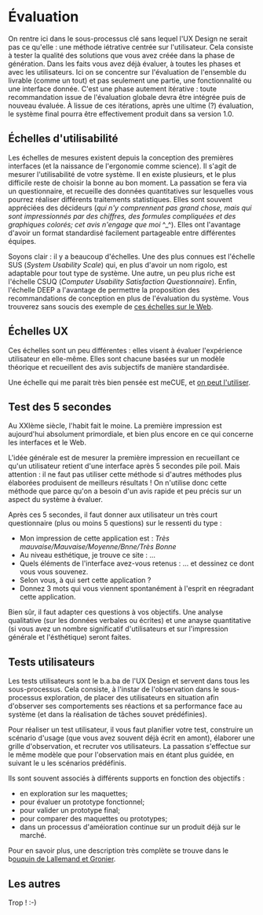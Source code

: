 # Évaluation
On rentre ici dans le sous-processus clé sans lequel l'UX Design ne serait pas ce qu'elle : une méthode iétrative centrée sur l'utilisateur. Cela consiste à tester la qualité des solutions que vous avez créée dans la phase de génération. Dans les faits vous avez déjà évaluer, à toutes les phases et avec les utilisateurs. Ici on se concentre sur l'évaluation de l'ensemble du livrable (comme un tout) et pas seulement une partie, une fonctionnalité ou une interface donnée. C'est une phase autement itérative : toute recommandation issue de l'évaluation globale devra être intégrée puis de nouveau évaluée. À lissue de ces itérations, après une ultime (?) évaluation, le système final pourra être effectivement produit dans sa version 1.0.

## Échelles d'utilisabilité
Les échelles de mesures existent depuis la conception des premières interfaces (et la naissance de l'ergonomie comme science). Il s'agit de mesurer l'utilisabilité de votre système. Il en existe plusieurs, et le plus difficile reste de choisir la bonne au bon moment. La passation se fera via un questionnaire, et recueille des données quantitatives sur lesquelles vous pourrez réaliser différents traitements statistiques. Elles sont souvent appréciées des décideurs (*qui n'y comprennent pas grand chose, mais qui sont impressionnés par des chiffres, des formules compliquées et des graphiques colorés; cet avis n'engage que moi* ^_^). Elles ont l'avantage d'avoir un format standardisé facilement partageable entre différentes équipes.

Soyons clair : il y a beaucoup d'échelles. Une des plus connues est l'échelle SUS (*System Usability Scale*) qui, en plus d'avoir un nom rigolo, est adaptable pour tout type de système. Une autre, un peu plus riche est l'échelle CSUQ (*Computer Usability Satisfaction Questionnaire*). Enfin, l'échelle DEEP a l'avantage de permettre la proposition des recommandations de conception en plus de l'évaluation du système. Vous trouverez sans soucis des exemple de [ces échelles sur le Web](https://tecfa.unige.ch/tecfa/maltt/ergo/articles/P3/echelles_utilisabilite_(Lallemand2016).pdf).

## Échelles UX
Ces échelles sont un peu différentes : elles visent à évaluer l'expérience utilisateur en elle-même. Elles sont chacune basées sur un modèle théorique et recueillent des avis subjectifs de manière standardisée.

Une échelle qui me parait très bien pensée est meCUE, et [on peut l'utiliser](https://tecfa.unige.ch/tecfa/maltt/ergo/articles/P4/echelles_ux_(Lallemand2016).pdf).

## Test des 5 secondes
Au XXIème siècle, l'habit fait le moine. La première impression est aujourd'hui absolument primordiale, et bien plus encore en ce qui concerne les interfaces et le Web.

L'idée générale est de mesurer la première impression en recueillant ce qu'un utilisateur retient d'une interface après 5 secondes pile poil. Mais attention : il ne faut pas utiliser cette méthode si d'autres méthodes plus élaborées produisent de meilleurs résultats ! On n'utilise donc cette méthode que parce qu'on a besoin d'un avis rapide et peu précis sur un aspect du système à évaluer.

Après ces 5 secondes, il faut donner aux utilisateur un très court questionnaire (plus ou moins 5 questions) sur le ressenti du type :
* Mon impression de cette application est : *Très mauvaise/Mauvaise/Moyenne/Bnne/Très Bonne*
* Au niveau esthétique, je trouve ce site : ...
* Quels éléments de l'interface avez-vous retenus : ... et dessinez ce dont vous vous souvenez.
* Selon vous, à qui sert cette application ?
* Donnez 3 mots qui vous viennent spontanément à l'esprit en réegradant cette application.

Bien sûr, il faut adapter ces questions à vos objectifs. Une analyse qualitative (sur les données verbales ou écrites) et une anayse quantitative (si vous avez un nombre significatif d'utilisateurs et sur l'impression générale et l'ésthétique) seront faites. 

## Tests utilisateurs
Les tests utilisateurs sont le b.a.ba de l'UX Design et servent dans tous les sous-processus. Cela consiste, à l'instar de l'observation dans le sous-processus exploration, de placer des utilisateurs en situation afin d'observer ses comportements ses réactions et sa performance face au système (et dans la réalisation de tâches souvet prédéfinies).

Pour réaliser un test utilisateur, il vous faut planifier votre test, construire un scénario d'usage (que vous avez souvent déjà écrit en amont), élaborer une grille d'observation, et recruter vos utilisateurs. La passation s'effectue sur le même modèle que pour l'observation mais en étant plus guidée, en suivant le u les scénarios prédéfinis.

Ils sont souvent associés à différents supports en fonction des objectifs :
* en exploration sur les maquettes;
* pour évaluer un prototype fonctionnel;
* pour valider un prototype final;
* pour comparer des maquettes ou prototypes;
* dans un processus d'améioration continue sur un produit déjà sur le marché.

Pour en savoir plus, une  description très complète se trouve dans le b[ouquin de Lallemand et Gronier](bibliographie.md).

## Les autres
Trop ! :-)